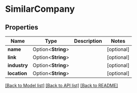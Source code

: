 # SimilarCompany

## Properties

Name | Type | Description | Notes
------------ | ------------- | ------------- | -------------
**name** | Option<**String**> |  | [optional]
**link** | Option<**String**> |  | [optional]
**industry** | Option<**String**> |  | [optional]
**location** | Option<**String**> |  | [optional]

[[Back to Model list]](../README.md#documentation-for-models) [[Back to API list]](../README.md#documentation-for-api-endpoints) [[Back to README]](../README.md)



